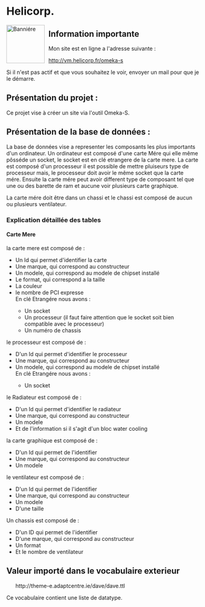 <h1> Helicorp. </h1>

<img src="https://cdn.discordapp.com/attachments/517058187715805191/702438634690838608/HighResScreenShot_2017-03-21_21-26-31.jpg"
     alt="Banniére"
     style="width:100px;float: left; margin-right: 10px;" />
     
<h2> Information importante </h2>

Mon site est en ligne a l'adresse suivante :

<ul><a href="http://vm.helicorp.fr/omeka-s">http://vm.helicorp.fr/omeka-s</a></ul>

Si il n'est pas actif et que vous souhaitez le voir, envoyer un mail pour que je le démarre.
     
<h2> Présentation du projet : </h2>

Ce projet vise à créer un site via l'outil Omeka-S.

<h2> Présentation de la base de données : </h2>

La base de données vise a representer les composants les plus importants d'un ordinateur. Un ordinateur est composé d'une carte Mére qui elle même pôsséde un socket, le socket est en clé etrangere de la carte mere. La carte est composé d'un processeur il est possible de mettre pluiseurs type de processeur mais, le processeur doit avoir le même socket que la carte mére. Ensuite la carte mére peut avoir different type de composant tel que une ou des barette de ram et aucune voir plusieurs carte graphique.

La carte mére doit être dans un chassi et le chassi est composé de aucun ou plusieurs ventilateur.

<h3> Explication détaillée des tables </h3>

<h4> Carte Mere </h4>

la carte mere est composé de :
<ul><li> Un Id qui permet d'identifier la carte</li>
     <li> Une marque, qui correspond au constructeur</li>
     <li> Un modele, qui correspond au modele de chipset installé</li>
     <li> Le format, qui correspond a la taille</li>
     <li> La couleur</li>
     <li> le nombre de PCI expresse</li>
     En clé Etrangére nous avons :<ul>
          <li> Un socket</li>
          <li> Un processeur (il faut faire attention que le socket soit bien compatible avec le processeur)</li>
          <li> Un numéro de chassis </li>
          </ul></ul>
          
le processeur est composé de :
<ul><li> D'un Id qui permet d'identifier le processeur</li>
     <li> Une marque, qui correspond au constructeur</li>
     <li> Un modele, qui correspond au modele de chipset installé</li>
     En clé Etrangére nous avons :<ul>
          <li> Un socket</li>
          </ul></ul>
          
le Radiateur est composé de :
<ul><li> D'un Id qui permet d'identifier le radiateur</li>
     <li> Une marque, qui correspond au constructeur</li>
     <li> Un modele</li>
     <li> Et de l'information si il s'agit d'un bloc water cooling </li>   </ul>
     
la carte graphique est composé de :
<ul><li> D'un Id qui permet de l'identifier</li>
     <li> Une marque, qui correspond au constructeur</li>
     <li> Un modele</li> </ul>

le ventilateur est composé de :
<ul><li> D'un Id qui permet de l'identifier</li>
     <li> Une marque, qui correspond au constructeur</li>
     <li> Un modele</li>
     <li> D'une taille</li> </ul>

Un chassis est composé de :
<ul><li> D'un ID qui permet de l'identifier</li>
     <li> D'une marque, qui correspond au constructeur</li>
     <li> Un format </li>
     <li> Et le nombre de ventilateur </li></ul>


<h2> Valeur importé dans le vocabulaire exterieur </h2>

<ul>http://theme-e.adaptcentre.ie/dave/dave.ttl</ul>

Ce vocabulaire contient une liste de datatype.
